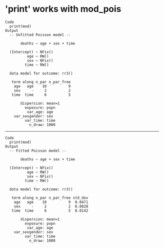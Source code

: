 # 'print' works with mod_pois

    Code
      print(mod)
    Output
      -- Unfitted Poisson model --
      
           deaths ~ age + sex + time
      
      (Intercept) ~ NFix()
              age ~ RW()
              sex ~ NFix()
             time ~ RW()
      
      data model for outcome: rr3()
      
       term along n_par n_par_free
        age   age    10          9
        sex     -     2          2
       time  time     6          5
      
           dispersion: mean=1
             exposure: popn
              var_age: age
        var_sexgender: sex
             var_time: time
               n_draw: 1000

---

    Code
      print(mod)
    Output
      -- Fitted Poisson model --
      
           deaths ~ age + sex + time
      
      (Intercept) ~ NFix()
              age ~ RW()
              sex ~ NFix()
             time ~ RW()
      
      data model for outcome: rr3()
      
       term along n_par n_par_free std_dev
        age   age    10          9  0.0471
        sex     -     2          2  0.0028
       time  time     6          5  0.0142
      
           dispersion: mean=1
             exposure: popn
              var_age: age
        var_sexgender: sex
             var_time: time
               n_draw: 1000

